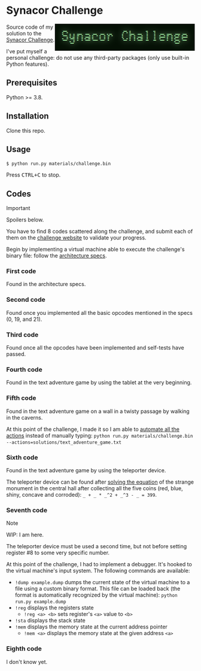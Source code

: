 # Synacor Challenge

<img src="/logo.png?raw=true" align="right">

Source code of my solution to the [Synacor Challenge](https://challenge.synacor.com/).

I've put myself a personal challenge: do not use any third-party packages (only use built-in Python features).

## Prerequisites

Python >= 3.8.

## Installation

Clone this repo.

## Usage

````shell
$ python run.py materials/challenge.bin
````

Press <kbd>CTRL+C</kbd> to stop.

## Codes

> [!IMPORTANT]
> Spoilers below.

You have to find 8 codes scattered along the challenge, and submit each of them on the [challenge website](https://challenge.synacor.com/)
to validate your progress.

Begin by implementing a virtual machine able to execute the challenge's binary file: follow the [architecture specs](/materials/arch-spec).

### First code

Found in the architecture specs.

### Second code

Found once you implemented all the basic opcodes mentioned in the specs (0, 19, and 21).

### Third code

Found once all the opcodes have been implemented and self-tests have passed.

### Fourth code

Found in the text adventure game by using the tablet at the very beginning.

### Fifth code

Found in the text adventure game on a wall in a twisty passage by walking in the caverns.

At this point of the challenge, I made it so I am able to [automate all the actions](/solutions/text_adventure_game.txt)
instead of manually typing: `python run.py materials/challenge.bin --actions=solutions/text_adventure_game.txt`

### Sixth code

Found in the text adventure game by using the teleporter device.

The teleporter device can be found after [solving the equation](/solutions/coins.py) of the strange monument in the
central hall after collecting all the five coins (red, blue, shiny, concave and corroded): `_ + _ * _^2 + _^3 - _ = 399`.

### Seventh code

> [!NOTE]
> WIP: I am here.

The teleporter device must be used a second time, but not before setting register #8 to some very specific number.

At this point of the challenge, I had to implement a debugger. It's hooked to the virtual machine's input system. The
following commands are available:

  - `!dump example.dump` dumps the current state of the virtual machine to a file using a custom binary format. This
  file can be loaded back (the format is automatically recognized by the virtual machine): `python run.py example.dump`
  - `!reg` displays the registers state
    - `!reg <a> <b>` sets register's `<a>` value to `<b>`
  - `!sta` displays the stack state
  - `!mem` displays the memory state at the current address pointer
    - `!mem <a>` displays the memory state at the given address `<a>`

### Eighth code

I don't know yet.
